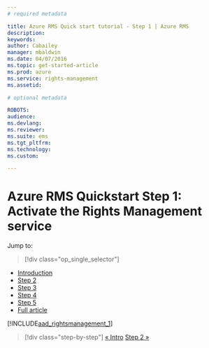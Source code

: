 ```yaml
---
# required metadata

title: Azure RMS Quick start tutorial - Step 1 | Azure RMS
description:
keywords:
author: Cabailey
manager: mbaldwin
ms.date: 04/07/2016
ms.topic: get-started-article
ms.prod: azure
ms.service: rights-management
ms.assetid: 

# optional metadata

ROBOTS: 
audience:
ms.devlang:
ms.reviewer:
ms.suite: ems
ms.tgt_pltfrm:
ms.technology:
ms.custom:

---
```




# Azure RMS Quickstart Step 1: Activate the Rights Management service

Jump to: 
> [!div class="op_single_selector"]
- [Introduction](rms-quickstart-intro.md)
- [Step 2](rms-quickstart-step2.md)
- [Step 3](rms-quickstart-step3.md)
- [Step 4](rms-quickstart-step4.md)
- [Step 5](rms-quickstart-step5.md)
- [Full article](rms-quickstart.md)

[!INCLUDE[aad_rightsmanagement_1](../includes/rms-quickstart-step1-include.md)] 

>[!div class="step-by-step"]
[« Intro](rms-quickstart-intro.md)
[Step 2 »](rms-quickstart-step1.md)